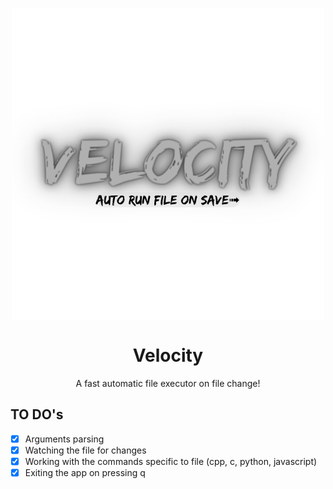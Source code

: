 <p align='center'>
  <img align='center' src="./images/velocity-logo.png"/>
</p>
<h1 align="center"> Velocity </h1>

<p align='center'>
A fast automatic file executor on file change!
</p>

## TO DO's 

- [x] Arguments parsing
- [x] Watching the file for changes
- [x] Working with the commands specific to file (cpp, c, python, javascript)
- [x] Exiting the app on pressing q
